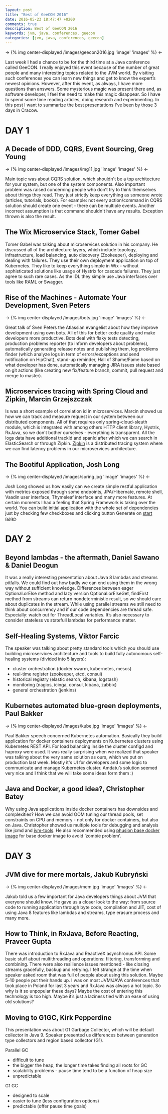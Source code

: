 ```yaml
---
layout: post
title: "Best of GeeCON 2016"
date: 2016-05-23 18:47:47 +0200
comments: true
description: Best of GeeCON 2016
keywords: jvm, java, conferences, geecon
categories: [jvm, java, conferences, geecon]
---
```


-> {% img center-displayed /images/geecon2016.jpg 'image' 'images' %} <-

Last week I had a chance to be for the third time at a Java conference called GeeCON. I really enjoyed this event because of the number of great people and many interesting topics related to the JVM world. By visiting such conferences you can learn new things and get to know the expert’s newest opinions. However, after this event, as always, I have more questions than answers. Some mysterious magic was present there and, as software developer, I feel the need to make this magic disappear. So I have to spend some time reading articles, doing research and experimenting. In this post I want to summarize the best presentations I've been by those 3 days in Cracow.

<!-- more -->


DAY 1
====================

A Decade of DDD, CQRS, Event Sourcing, Greg Young
---------------------

-> {% img center-displayed /images/img11.jpg 'image' 'images' %} <-

Main topic was about CQRS solution, which shouldn't be a top architecture for your system, but one of the system components. Also important problem was raised concerning people who don’t try to think themselves about things they read. They just strictly keep everything as someone wrote (articles, tutorials, books). For example: not every action/command in CQRS solution should create one event - there can be multiple events. Another incorrect assumption is that command shouldn't have any results. Exception thrown is also the result.


The Wix Microservice Stack, Tomer Gabel
---------------------

Tomer Gabel was talking about microservices solution in his company. He discussed all of the architecture layers, which include topology, infrastructure, load balancing, auto discovery (Zookeeper), deploying and dealing with failures. They use their own deployment application on top of Kubernetes. They like to keep everything simple in Wix - without sophisticated solutions like usage of Hystrix for cascade failures. They just agree to such rare cases. As the IDL they simple use Java interfaces over tools like RAML or Swagger.


Rise of the Machines - Automate Your Development, Sven Peters
---------------------

-> {% img center-displayed /images/bots.jpg 'image' 'images' %} <-

Great talk of Sven Peters the Atlassian evangelist about how they improve development using own bots. All of this for better code quality and make developers more productive. Bots deal with flaky tests detecting, production problems reporter (to inform developers about problems), automatically generating release notes and publishing them, log problems finder (which analyze logs in term of errors/exceptions and send notification on HipChat), stand-up reminder, Hall of Shame/Fame based on what developer has done, automatically managing JIRA issues state based on git actions (like creating new fix/feature branch, commit, pull request and merge to master).


Microservices tracing with Spring Cloud and Zipkin, Marcin Grzejszczak
---------------------

Is was a short example of correlation id in microservices. Marcin showed us how we can track and measure request in our system between our distributed components. All of that requires only spring-cloud-sleuth module, which is integrated with among others HTTP client library, Hystrix, RxJava, so we don't bother ourselves - everything is transparent. All the logs data have additional trackId and spanId after which we can search in ElasticSearch or through Zipkin.  [Zipkin](http://zipkin.io) is a distributed tracing system where we can find latency problems in our microservices architecture.



The Bootiful Application, Josh Long
---------------------

-> {% img center-displayed /images/spring.jpg 'image' 'images' %} <-

Josh Long showed us how easily can we create simple restful application with metrics exposed through some endpoints, JPA/Hibernate, remote shell, Vaadin user interface, Thymeleaf interface and many more features. At certain moments I had a feeling that Spring Framework is taking over the world. You can build initial application with the whole set of dependencies just by checking few checkboxes and clicking button Generate on [start page](start.spring.io).



DAY 2
====================

Beyond lambdas - the aftermath, Daniel Sawano & Daniel Deogun
---------------------

It was a really interesting presentation about Java 8 lambdas and streams pitfalls. We could find out how badly we can end using them in the wrong way without sufficient knowledge. Differences between eager Optional.orElse method and lazy version Optional.orElseGet, findFirst method from streams can return nondeterministic result, so we should care about duplicates in the stream. While using parallel streams we still need to think about concurrency and if our code dependencies are thread safe. Especially: watch out for ThreadLocal variables. It’s also necessary to consider stateless vs statefull lambdas for performance matter.


Self-Healing Systems, Viktor Farcic
---------------------

The speaker was talking about pretty standard tools which you should use building microservices architecture and tools to build fully autonomous self-healing systems (divided into 5 layers):

* cluster orchestration (docker swarm, kubernetes, mesos)
* real-time register (zookeeper, etcd, consul)
* historical registry (elastic search, kibana, logstash)
* monitoring (nagios, icinga, consul, kibana, zabbix)
* general orchestration (jenkins)

Kubernetes automated blue-green deployments, Paul Bakker
---------------------

-> {% img center-displayed /images/kube.jpg 'image' 'images' %} <-

Paul Bakker speech concerned Kubernetes automation. Basically they build application for docker containers deployments on Kubernetes clusters using Kubernetes REST API. For load balancing inside the cluster configd and haproxy were used. It was really surprising when we realized that speaker was talking about the very same solution as ours, which we put on production last week. Mostly it's UI for developers and some logic to communicate and manage Kubernetes cluster. Amdatu’s solution seemed very nice and I think that we will take some ideas form them :)  


Java and Docker, a good idea?, Christopher Batey
---------------------

Why using Java applications inside docker containers has downsides and complexities? How we can avoid OOM tuning our thread pools, set constraints on CPU and memory - not only for docker containers, but also on Java. Christopher showed us multiple tools for debugging and analysis like jcmd and [jvm-tools](https://github.com/aragozin/jvm-tools). He also recommended using [phusion base docker image](http://phusion.github.io/baseimage-docker/) for base docker image to avoid ‘zombie problem’.



DAY 3
====================

JVM dive for mere mortals, Jakub Kubryński
---------------------

-> {% img center-displayed /images/mem.jpg 'image' 'images' %} <-

Jakub told us a few important for Java developers things about JVM that everyone should know. He gave us a closer look to the way: from source code to running application through byte code, compilation and JIT, cost of using Java 8 features like lambdas and streams, type erasure process and many more.


How to Think, in RxJava, Before Reacting, Praveer Gupta
---------------------

There was introduction to RxJava and ReactiveX asynchronus API. Some basic stuff about multithreading and operations: filtering, transforming and combining. There were also resilience issues mentioned -  like closing streams gracefully, backup and retrying. I felt strange at the time when speaker asked room that was full of people about using this solution. Maybe 5-10 people put their hands up. I was on most JVM/JAVA conferences that took place in Poland for last 3 years and RxJava was always a hot topic. So why is it so unpopular these days? Maybe the cost of entering this technology is too high. Maybe it’s just a laziness tied with an ease of using old solutions?

Moving to G1GC, Kirk Pepperdine
---------------------

This presentation was about G1 Garbage Collector, which will be default collector in Java 9. Speaker presented us differences between generation type collectors and region based collector (G1).

Parallel GC

* difficult to tune
* the bigger the heap, the longer time takes finding all roots for GC
* scalability problems - pause time tend to be a function of heap size
* unpredictable

G1 GC

* designed to scale
* easier to tune (less configuration options)
* predictable (offer pause time goals)
